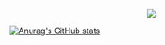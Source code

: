 <!--
 * @Description: My profile
 * @Autor: wjkcxs(Mr.eAt)
 * @Date: 2022.7.02 start
 * @Message:  Enjoy your time in github!
-->

<p align="center">
  <img src="./Picture/主页.jpg" />
</p>

[![Anurag's GitHub stats](https://github-readme-stats.vercel.app/api?username=wjkcxs)](https://github.com/anuraghazra/github-readme-stats)

